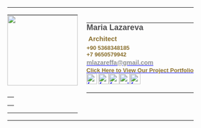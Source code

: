 <table border="0" cellpadding="0" cellspacing="0" style='font-family: "Times New Roman";'>
    <tbody>
    <tr>
        <td style="width: 60pt;padding: 0cm 15pt 0cm 0cm;vertical-align: top;" valign="top">
            <div align="right">
                <table border="0" cellpadding="0" cellspacing="0">
                    <tbody>
                    <tr>
                        <td style="padding: 0cm;">
                            <p style="margin: 0cm;line-height: normal;font-size:15px;font-family: Calibri, sans-serif;text-align: center;"><span style='font-size:16px;font-family: "Times New Roman", serif;color: rgb(17, 85, 204);'><img width="160" height="160" src="https://res.cloudinary.com/dsyfcgufm/image/upload/v1674688255/image002_coea9a.png"></span></p>
                        </td>
                    </tr>
                    <tr>
                        <td style="padding: 7.5pt 0cm 0cm;">
                            <div align="right">
                                <table border="0" cellpadding="0" cellspacing="0">
                                    <tbody>
                                    <tr>
                                        <td style="padding: 0cm 3.75pt 0cm 0cm;"><br></td>
                                        <td style="padding: 0cm 3.75pt 0cm 0cm;"><br></td>
                                        <td style="padding: 0cm 3.75pt 0cm 0cm;"><br></td>
                                        <td style="padding: 0cm;"><br></td>
                                    </tr>
                                    </tbody>
                                </table>
                            </div>
                        </td>
                    </tr>
                    </tbody>
                </table>
            </div>
        </td>
        <td style="padding: 0cm;vertical-align: top;" valign="top">
            <p style="margin: 0.1pt;line-height: normal;font-size:15px;font-family: Calibri, sans-serif;text-align: right;"><span style="font-size:16px;font-family: Arial, sans-serif;color: rgb(34, 34, 34);">&nbsp;</span></p>
            <div align="right">
                <table border="0" cellpadding="0" cellspacing="0">
                    <tbody>
                    <tr>
                        <td style="padding: 0cm;">
                            <p style="margin: 0.25pt;line-height: normal;font-size:15px;font-family: Calibri, sans-serif;"><strong><span style='font-size:18px;font-family: "Myriad Pro", sans-serif;color: rgb(77, 77, 79);'>Maria Lazareva</span></strong></p>
                        </td>
                    </tr>
                    <tr>
                        <td style="padding: 3.75pt 0cm 0cm;">
                            <p style="margin: 0.1pt;line-height: normal;font-size:15px;font-family: Calibri, sans-serif;"><strong><span style='font-size:15px;font-family: "Myriad Pro", sans-serif;color: rgb(137, 110, 43);'>&nbsp;Architect</span></strong></p>
                        </td>
                    </tr>
                    <tr>
                        <td style="padding: 3.75pt 0cm 0cm;">
                            <p style="margin: 0.1pt;line-height: 11.25pt;font-size:15px;font-family: Calibri, sans-serif;"><strong><span style='font-size:13px;font-family: "Myriad Pro", sans-serif;color: rgb(137, 110, 43);'>+90 5368348185</span></strong></p>
                            <p style="margin: 0.1pt;line-height: 11.25pt;font-size:15px;font-family: Calibri, sans-serif;"><strong><span style='font-size:13px;font-family: "Myriad Pro", sans-serif;color: rgb(137, 110, 43);'>+7 9650579942</span></strong></p>
                        </td>
                    </tr>
                    <tr>
                        <td style="padding: 1.5pt 0cm;">
                            <p style="margin: 0.1pt;line-height: normal;font-size:15px;font-family: Calibri, sans-serif;"><span style='font-size:14px;font-family: "Myriad Pro", sans-serif;color: rgb(143, 145, 148);'><a href="mailto:mlazareffa@gmail.com" style="color: blue;text-decoration: underline;" target="_blank"><strong><span style="color: rgb(143, 145, 148);">mlazareffa@gmail.com</span></strong></a></span></p>
                        </td>
                    </tr>
                    <tr>
                        <td style="padding: 0cm;height: 7.5pt;">
                            <p style="margin: 0cm;line-height: normal;font-size:15px;font-family: Calibri, sans-serif;"><span style='font-size:13px;font-family: "Myriad Pro", sans-serif;color: black;'><a href="https://steefand.com/" style="color: blue;text-decoration: underline;" target="_blank"><strong><span style="color: rgb(137, 110, 43);">Click Here to View Our Project Portfolio</span></strong></a></span></p>
                        </td>
                    </tr>
                    <tr>
                        <td style="padding: 0cm;">
                            <p style="margin: 0cm 0cm 12pt;line-height: 11.25pt;font-size:15px;font-family: Calibri, sans-serif;"><a href="https://steefand.com/" style="color: blue;text-decoration: underline;" target="_blank"><strong><img border="0" width="24" height="24" src="https://res.cloudinary.com/dsyfcgufm/image/upload/v1674724034/image003_yoyao5.png" alt="facebook"></strong></a><span style='font-size:13px;font-family: "Times New Roman", serif;color: black;'>&nbsp;</span><a href="https://www.linkedin.com/in/stepanandrezen" style="color: blue;text-decoration: underline;" target="_blank"><strong><img border="0" width="24" height="24" src="https://res.cloudinary.com/dsyfcgufm/image/upload/v1674724102/image005_rasnyo.png" alt="facebook"></strong></a><a href="https://www.facebook.com/sandrezen" style="color: blue;text-decoration: underline;" target="_blank"><strong><img border="0" width="24" height="24" src="https://res.cloudinary.com/dsyfcgufm/image/upload/v1674724073/image007_ngt66x.png" alt="facebook"></strong></a><a href="https://www.behance.net/steefand" style="color: blue;text-decoration: underline;" target="_blank"><img border="0" width="24" height="24" src="https://res.cloudinary.com/dsyfcgufm/image/upload/v1674724089/image009_s9428e.png" alt="yelp"></a><a href="https://www.instagram.com/steefand/" style="color: blue;text-decoration: underline;" target="_blank"><strong><img border="0" width="24" height="24" src="https://res.cloudinary.com/dsyfcgufm/image/upload/v1674724059/image011_xhm4pr.png" alt="facebook"></strong></a></p>
                        </td>
                    </tr>
                    </tbody>
                </table>
            </div>
        </td>
    </tr>
    </tbody>
</table>
<p style='margin-top:0cm;margin-right:0cm;margin-bottom:8.0pt;margin-left:0cm;line-height:107%;font-size:15px;font-family:"Calibri",sans-serif;'>&nbsp;</p>
